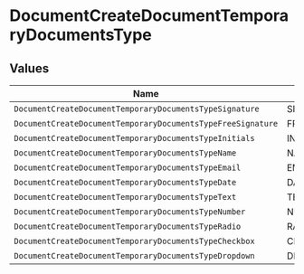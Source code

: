 # DocumentCreateDocumentTemporaryDocumentsType


## Values

| Name                                                        | Value                                                       |
| ----------------------------------------------------------- | ----------------------------------------------------------- |
| `DocumentCreateDocumentTemporaryDocumentsTypeSignature`     | SIGNATURE                                                   |
| `DocumentCreateDocumentTemporaryDocumentsTypeFreeSignature` | FREE_SIGNATURE                                              |
| `DocumentCreateDocumentTemporaryDocumentsTypeInitials`      | INITIALS                                                    |
| `DocumentCreateDocumentTemporaryDocumentsTypeName`          | NAME                                                        |
| `DocumentCreateDocumentTemporaryDocumentsTypeEmail`         | EMAIL                                                       |
| `DocumentCreateDocumentTemporaryDocumentsTypeDate`          | DATE                                                        |
| `DocumentCreateDocumentTemporaryDocumentsTypeText`          | TEXT                                                        |
| `DocumentCreateDocumentTemporaryDocumentsTypeNumber`        | NUMBER                                                      |
| `DocumentCreateDocumentTemporaryDocumentsTypeRadio`         | RADIO                                                       |
| `DocumentCreateDocumentTemporaryDocumentsTypeCheckbox`      | CHECKBOX                                                    |
| `DocumentCreateDocumentTemporaryDocumentsTypeDropdown`      | DROPDOWN                                                    |
